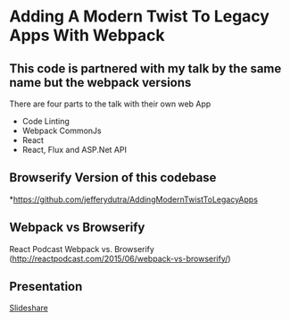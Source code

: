 # Adding A Modern Twist To Legacy Apps With Webpack

## This code is partnered with my talk by the same name but the webpack versions

There are four parts to the talk with their own web App
* Code Linting
* Webpack CommonJs
* React
* React, Flux and ASP.Net API

## Browserify Version of this codebase
*https://github.com/jefferydutra/AddingModernTwistToLegacyApps

## Webpack vs Browserify
React Podcast Webpack vs. Browserify (http://reactpodcast.com/2015/06/webpack-vs-browserify/)

## Presentation
[Slideshare](http://www.slideshare.net/JeffDutra/just-in-case-adding-a-modern-twist-to-legacy-web-applications)

